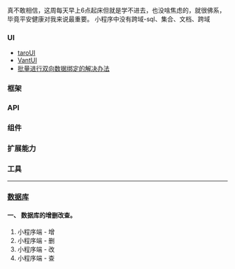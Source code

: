 真不敢相信，这周每天早上6点起床但就是学不进去，也没啥焦虑的，就很佛系，毕竟平安健康对我来说最重要。
小程序中没有跨域-sql、集合、文档、跨域
### UI
- [taroUI](https://github.com/NervJS/taro-ui)
- [VantUI](https://vant-contrib.gitee.io/vant-weapp/#/home)
- [批量进行双向数据绑定的解决办法](https://wenku.baidu.com/view/bef99fda920ef12d2af90242a8956bec0975a5f1.html)
### 框架
### API
### 组件
### 扩展能力
### 工具
---- 
### [数据库](https://developers.weixin.qq.com/miniprogram/dev/wxcloud/reference-sdk-api/Cloud.database.html)
#### 一、 数据库的增删改查。

   1. 小程序端 - 增
   2. 小程序端 - 删
   3. 小程序端 - 改
   4. 小程序端 - 查
